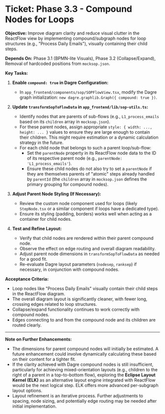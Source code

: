 # Ticket: Phase 3.3 - Compound Nodes for Loops

**Objective:** Improve diagram clarity and reduce visual clutter in the ReactFlow view by implementing compound/subgraph nodes for loop structures (e.g., "Process Daily Emails"), visually containing their child steps.

**Depends On:** Phase 3.1 (BPMN-lite Visuals), Phase 3.2 (Collapse/Expand), Removal of hardcoded positions from `mocksop.json`.

**Key Tasks:**

1.  **Enable `compound: true` in Dagre Configuration:**
    *   In `app_frontend/components/sop/SOPFlowView.tsx`, modify the Dagre graph initialization: `new dagre.graphlib.Graph({ compound: true })`.

2.  **Update `transformSopToFlowData` in `app_frontend/lib/sop-utils.ts`:**
    *   Identify nodes that are parents of sub-flows (e.g., `L1_process_emails` based on its `children` array in `mocksop.json`).
    *   For these parent nodes, assign appropriate `style: { width: ..., height: ... }` values to ensure they are large enough to contain their children. This might require estimation or a dynamic calculation strategy in the future.
    *   For each child node that belongs to such a parent loop/sub-flow:
        *   Set the `parentNode` property in its ReactFlow node data to the ID of its respective parent node (e.g., `parentNode: 'L1_process_emails'`).
        *   Ensure these child nodes do not also try to set a `parentNode` if they are themselves parents of "atomic" steps already handled by `parentId` (the `children` array in `mocksop.json` defines the primary grouping for compound nodes).

3.  **Adjust Parent Node Styling (If Necessary):**
    *   Review the custom node component used for loops (likely `StepNode.tsx` or a similar component if loops have a dedicated type).
    *   Ensure its styling (padding, borders) works well when acting as a container for child nodes.

4.  **Test and Refine Layout:**
    *   Verify that child nodes are rendered within their parent compound node.
    *   Observe the effect on edge routing and overall diagram readability.
    *   Adjust parent node dimensions in `transformSopToFlowData` as needed for a good fit.
    *   Re-evaluate Dagre layout parameters (`nodesep`, `ranksep`) if necessary, in conjunction with compound nodes.

**Acceptance Criteria:**

*   Loop nodes like "Process Daily Emails" visually contain their child steps in the ReactFlow diagram.
*   The overall diagram layout is significantly cleaner, with fewer long, crossing edges related to loop structures.
*   Collapse/expand functionality continues to work correctly with compound nodes.
*   Edges connecting to and from the compound node and its children are routed clearly.

---

**Note on Further Enhancements:**

*   The dimensions for parent compound nodes will initially be estimated. A future enhancement could involve dynamically calculating these based on their content for a tighter fit.
*   If the clarity achieved with Dagre compound nodes is still insufficient, particularly for achieving mixed-orientation layouts (e.g., children to the right of a parent in a top-to-bottom flow), exploring the **Eclipse Layout Kernel (ELK)** as an alternative layout engine integrated with ReactFlow would be the next logical step. ELK offers more advanced per-subgraph layout options.
*   Layout refinement is an iterative process. Further adjustments to spacing, node sizing, and potentially edge routing may be needed after initial implementation. 